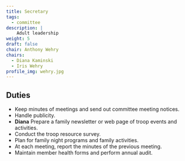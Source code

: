 ```yaml
---
title: Secretary
tags:
  - committee
description: |
    Adult leadership
weight: 5
draft: false
chair: Anthony Wehry
chairs:
  - Diana Kaminski
  - Iris Wehry
profile_img: wehry.jpg
---
```


## Duties

- Keep minutes of meetings and send out committee meeting notices.
- Handle publicity.
- **Diana** Prepare a family newsletter or web page of troop events and
  activities.
- Conduct the troop resource survey.
- Plan for family night programs and family activities.
- At each meeting, report the minutes of the previous meeting.
- Maintain member health forms and perform annual audit.

